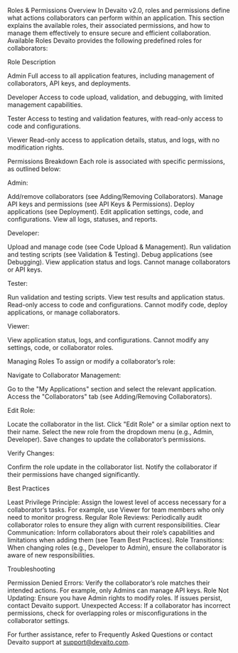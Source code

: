 Roles & Permissions
Overview
In Devaito v2.0, roles and permissions define what actions collaborators can perform within an application. This section explains the available roles, their associated permissions, and how to manage them effectively to ensure secure and efficient collaboration.
Available Roles
Devaito provides the following predefined roles for collaborators:



Role
Description



Admin
Full access to all application features, including management of collaborators, API keys, and deployments.


Developer
Access to code upload, validation, and debugging, with limited management capabilities.


Tester
Access to testing and validation features, with read-only access to code and configurations.


Viewer
Read-only access to application details, status, and logs, with no modification rights.


Permissions Breakdown
Each role is associated with specific permissions, as outlined below:

Admin:

Add/remove collaborators (see Adding/Removing Collaborators).
Manage API keys and permissions (see API Keys & Permissions).
Deploy applications (see Deployment).
Edit application settings, code, and configurations.
View all logs, statuses, and reports.


Developer:

Upload and manage code (see Code Upload & Management).
Run validation and testing scripts (see Validation & Testing).
Debug applications (see Debugging).
View application status and logs.
Cannot manage collaborators or API keys.


Tester:

Run validation and testing scripts.
View test results and application status.
Read-only access to code and configurations.
Cannot modify code, deploy applications, or manage collaborators.


Viewer:

View application status, logs, and configurations.
Cannot modify any settings, code, or collaborator roles.



Managing Roles
To assign or modify a collaborator’s role:

Navigate to Collaborator Management:

Go to the "My Applications" section and select the relevant application.
Access the "Collaborators" tab (see Adding/Removing Collaborators).


Edit Role:

Locate the collaborator in the list.
Click "Edit Role" or a similar option next to their name.
Select the new role from the dropdown menu (e.g., Admin, Developer).
Save changes to update the collaborator’s permissions.


Verify Changes:

Confirm the role update in the collaborator list.
Notify the collaborator if their permissions have changed significantly.



Best Practices

Least Privilege Principle: Assign the lowest level of access necessary for a collaborator’s tasks. For example, use Viewer for team members who only need to monitor progress.
Regular Role Reviews: Periodically audit collaborator roles to ensure they align with current responsibilities.
Clear Communication: Inform collaborators about their role’s capabilities and limitations when adding them (see Team Best Practices).
Role Transitions: When changing roles (e.g., Developer to Admin), ensure the collaborator is aware of new responsibilities.

Troubleshooting

Permission Denied Errors: Verify the collaborator’s role matches their intended actions. For example, only Admins can manage API keys.
Role Not Updating: Ensure you have Admin rights to modify roles. If issues persist, contact Devaito support.
Unexpected Access: If a collaborator has incorrect permissions, check for overlapping roles or misconfigurations in the collaborator settings.

For further assistance, refer to Frequently Asked Questions or contact Devaito support at support@devaito.com.